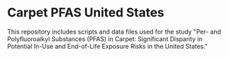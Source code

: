 # Carpet PFAS United States
This repository includes scripts and data files used for the study "Per- and Polyfluoroalkyl Substances (PFAS) in Carpet: Significant Disparity in Potential In-Use and End-of-Life Exposure Risks in the United States."

